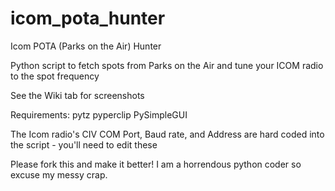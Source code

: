 # icom_pota_hunter

Icom POTA (Parks on the Air) Hunter

Python script to fetch spots from Parks on the Air and tune your ICOM radio to the spot frequency

See the Wiki tab for screenshots

Requirements:
  pytz
  pyperclip
  PySimpleGUI

The Icom radio's CIV COM Port, Baud rate, and Address are hard coded into the script - you'll need to edit these

Please fork this and make it better! I am a horrendous python coder so excuse my messy crap.

